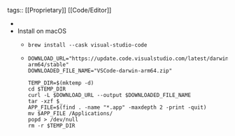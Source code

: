 tags:: [[Proprietary]] [[Code/Editor]]

-
- Install on macOS
	- ```shell
	  brew install --cask visual-studio-code
	  ```
	- ```shell
	  DOWNLOAD_URL="https://update.code.visualstudio.com/latest/darwin-arm64/stable"
	  DOWNLOADED_FILE_NAME="VSCode-darwin-arm64.zip"
	  
	  TEMP_DIR=$(mktemp -d)
	  cd $TEMP_DIR
	  curl -L $DOWNLOAD_URL --output $DOWNLOADED_FILE_NAME
	  tar -xzf $_
	  APP_FILE=$(find . -name "*.app" -maxdepth 2 -print -quit)
	  mv $APP_FILE /Applications/
	  popd > /dev/null
	  rm -r $TEMP_DIR
	  ```